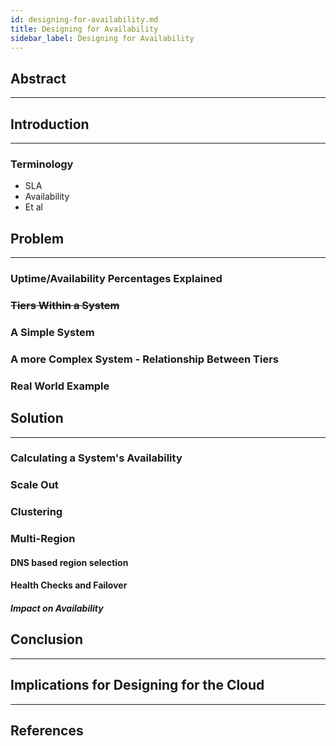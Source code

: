 ```yaml
---
id: designing-for-availability.md
title: Designing for Availability
sidebar_label: Designing for Availability
---
```

## Abstract

* * *

## Introduction

* * *

### Terminology

- SLA
- Availability
- Et al

## Problem

* * *

### Uptime/Availability Percentages Explained

### ~~Tiers Within a System~~

### A Simple System

### A more Complex System - Relationship Between Tiers

### Real World Example

## Solution

* * *

### Calculating a System's Availability

### Scale Out

### Clustering

### Multi-Region

#### DNS based region selection

#### Health Checks and Failover

##### Impact on Availability

## Conclusion

* * *

## Implications for Designing for the Cloud

* * *

## References
